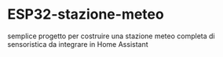 # ESP32-stazione-meteo
semplice progetto per costruire una stazione meteo completa di sensoristica da integrare in Home Assistant
